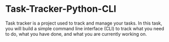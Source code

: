 # Task-Tracker-Python-CLI
Task tracker is a project used to track and manage your tasks. In this task, you will build a simple command line interface (CLI) to track what you need to do, what you have done, and what you are currently working on.
